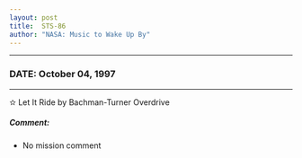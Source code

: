 ```yaml
---
layout: post
title:  STS-86
author: "NASA: Music to Wake Up By"
---
```


----
### DATE: October 04, 1997
----
✫ Let It Ride by Bachman-Turner Overdrive

##### Comment:
* No mission comment
